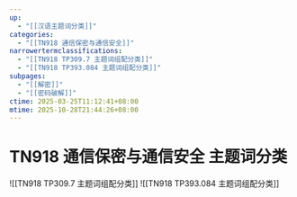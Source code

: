 ```yaml
---
up:
  - "[[汉语主题词分类]]"
categories:
  - "[[TN918 通信保密与通信安全]]"
narrowertermclassifications:
  - "[[TN918 TP309.7 主题词组配分类]]"
  - "[[TN918 TP393.084 主题词组配分类]]"
subpages:
  - "[[解密]]"
  - "[[密码破解]]"
ctime: 2025-03-25T11:12:41+08:00
mtime: 2025-10-28T21:44:26+08:00
---
```


# TN918 通信保密与通信安全 主题词分类

![[TN918 TP309.7 主题词组配分类]] ![[TN918 TP393.084 主题词组配分类]]
